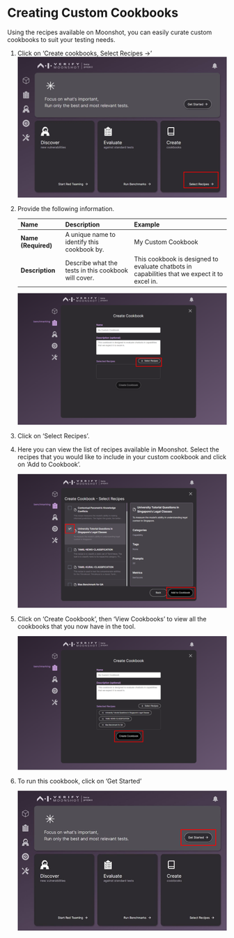 # Creating Custom Cookbooks

Using the recipes available on Moonshot, you can easily curate custom cookbooks to suit your testing needs. 

1. Click on ‘Create cookbooks, Select Recipes &rarr;’  
    ![Home Page](./imgs/create_custom_cookbook(36).png)

2. Provide the following information.

    |    Name     | Description                        |  Example |
    |--------------|--------------------------------------------------------------------|------------------|
    | **Name (Required)** | A unique name to identify this cookbook by. | My Custom Cookbook |
    | **Description** | Describe what the tests in this cookbook will cover. | This cookbook is designed to evaluate chatbots in capabilities that we expect it to excel in. |

    ![Create Cookbook Page](./imgs/select_recipe_for_cookbook(37).png)

3. Click on ‘Select Recipes’. 

4. Here you can view the list of recipes available in Moonshot. Select the recipes that you would like to include in your custom cookbook and click on ‘Add to Cookbook’. 

    ![Select Recipes for Cookbook](./imgs/add_to_cookbook(38).png)

5. Click on ‘Create Cookbook’, then ‘View Cookbooks’ to view all the cookbooks that you now have in the tool. 

    ![Create Cookbook](./imgs/create_cookbook(39).png)

6. To run this cookbook, click on ‘Get Started’ 

    ![Home Page](./imgs/get_started(1).png)
